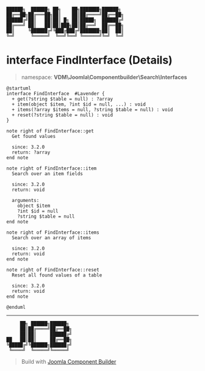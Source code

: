 ```
██████╗  ██████╗ ██╗    ██╗███████╗██████╗
██╔══██╗██╔═══██╗██║    ██║██╔════╝██╔══██╗
██████╔╝██║   ██║██║ █╗ ██║█████╗  ██████╔╝
██╔═══╝ ██║   ██║██║███╗██║██╔══╝  ██╔══██╗
██║     ╚██████╔╝╚███╔███╔╝███████╗██║  ██║
╚═╝      ╚═════╝  ╚══╝╚══╝ ╚══════╝╚═╝  ╚═╝
```
# interface FindInterface (Details)
> namespace: **VDM\Joomla\Componentbuilder\Search\Interfaces**
```uml
@startuml
interface FindInterface  #Lavender {
  + get(?string $table = null) : ?array
  + item(object $item, ?int $id = null, ...) : void
  + items(?array $items = null, ?string $table = null) : void
  + reset(?string $table = null) : void
}

note right of FindInterface::get
  Get found values

  since: 3.2.0
  return: ?array
end note

note right of FindInterface::item
  Search over an item fields

  since: 3.2.0
  return: void
  
  arguments:
    object $item
    ?int $id = null
    ?string $table = null
end note

note right of FindInterface::items
  Search over an array of items

  since: 3.2.0
  return: void
end note

note right of FindInterface::reset
  Reset all found values of a table

  since: 3.2.0
  return: void
end note
 
@enduml
```

---
```
     ██╗ ██████╗██████╗
     ██║██╔════╝██╔══██╗
     ██║██║     ██████╔╝
██   ██║██║     ██╔══██╗
╚█████╔╝╚██████╗██████╔╝
 ╚════╝  ╚═════╝╚═════╝
```
> Build with [Joomla Component Builder](https://git.vdm.dev/joomla/Component-Builder)


